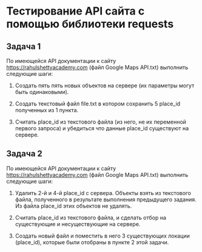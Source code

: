 # Тестирование API сайта с помощью библиотеки requests


## Задача 1

По имеющейся API документации к сайту https://rahulshettyacademy.com (файл Google Maps API.txt) выполнить следующие шаги:

1. Создать пять пять новых объектов на сервере (их параметры могут быть одинаковыми).

2. Создать текстовый файл file.txt в котором сохранить 5 place_id полученных из 1 пункта.

3. Считать place_id из текстового файла (из него, не их переменной первого запроса) и убедиться что данные place_id существуют на сервере.


## Задача 2

По имеющейся API документации к сайту https://rahulshettyacademy.com (файл Google Maps API.txt) выполнить следующие шаги:

1. Удалить 2-й и 4-й place_id с сервера. Объекты взять из текстового файла, полученного в результате выполнения предыдущего задания. Из файла place_id этих объектов не удалять.

2. Считать place_id из текстового файла, и сделать отбор на существующие и несуществующие на сервере. 

3. Создать новый файл и поместить в него 3 существующих локации (place_id), которые были отобраны в пункте 2 этой задачи.

